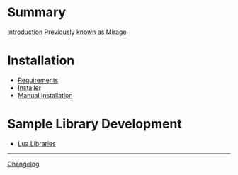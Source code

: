 <!--
SPDX-FileCopyrightText: 2024 Sam Windell
SPDX-License-Identifier: GPL-3.0-or-later
-->

# Summary

[Introduction](./introduction.md)
[Previously known as Mirage](./mirage.md)

# Installation
- [Requirements](./installation/requirements.md)
- [Installer](./installation/installer.md)
- [Manual Installation](./installation/manual-install.md)

# Sample Library Development
- [Lua Libraries](./lua-sample-library-format.md)

-----------

[Changelog](./changelog.md)

